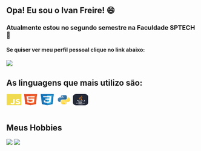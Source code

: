 ## Opa! Eu sou o Ivan Freire! 😄
### Atualmente estou no segundo semestre na Faculdade SPTECH 💜
#### Se quiser ver meu perfil pessoal clique no link abaixo:
<a href="https://github.com/IvanFre1re" target="_blank"><img src="https://img.shields.io/badge/GitHub-100000?style=for-the-badge&logo=github&logoColor=white" target="_blank"></a>

<h2> As linguagens que mais utilizo são: </h2>
<div style="display: inline_block">
<img align="center" alt="Ivan-Js" height="30" width="40" src="https://raw.githubusercontent.com/devicons/devicon/master/icons/javascript/javascript-plain.svg">
  <img align="center" alt="Ivan-HTML" height="30" width="40" src="https://raw.githubusercontent.com/devicons/devicon/master/icons/html5/html5-original.svg">
  <img align="center" alt="Ivan-CSS" height="30" width="40" src="https://raw.githubusercontent.com/devicons/devicon/master/icons/css3/css3-original.svg">
  <img align="center" alt="Ivan-Python" height="30" width="40" src="https://raw.githubusercontent.com/devicons/devicon/master/icons/python/python-original.svg">
  <img align="center" alt="Ivan-Python" height="30" width="40" src="https://github.com/tandpfun/skill-icons/blob/main/icons/Java-Dark.svg">
  </div> <br>
  
  <h2>Meus Hobbies</h2>
  
  <a href="https://www.youtube.com/channel/UCGl5UhjdrFYYPryKV5OIsiQ" target="_blank"><img src="https://img.shields.io/badge/YouTube-FF0000?style=for-the-badge&logo=youtube&logoColor=white" target="_blank"></a>
  <a href="https://www.twitch.tv/lullyfito" target="_blank"><img src="https://img.shields.io/badge/Twitch-9146FF?style=for-the-badge&logo=twitch&logoColor=white" target="_blank"></a>
